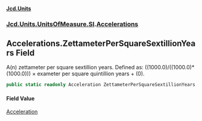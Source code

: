 #### [Jcd.Units](index.md 'index')
### [Jcd.Units.UnitsOfMeasure.SI](Jcd.Units.UnitsOfMeasure.SI.md 'Jcd.Units.UnitsOfMeasure.SI').[Accelerations](Accelerations.md 'Jcd.Units.UnitsOfMeasure.SI.Accelerations')

## Accelerations.ZettameterPerSquareSextillionYears Field

A(n) zettameter per square sextillion years. Defined as: ((1000.0)/((1000.0)*(1000.0))) × exameter per square quintillion years + (0).

```csharp
public static readonly Acceleration ZettameterPerSquareSextillionYears;
```

#### Field Value
[Acceleration](Acceleration.md 'Jcd.Units.UnitTypes.Acceleration')
